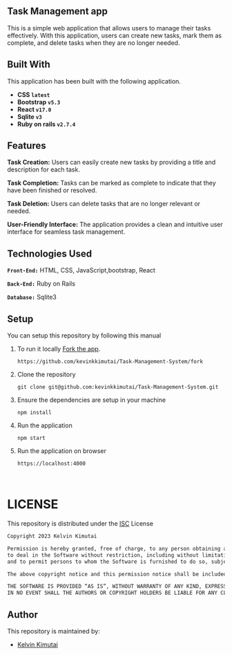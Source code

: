 

## Task Management app
This is a simple web application that allows users to manage their tasks effectively. With this application, users can create new tasks, mark them as complete, and delete tasks when they are no longer needed.


## Built With
This application has been built with the following application.

- **CSS `latest`**
- **Bootstrap `v5.3`**
- **React `v17.0`**
- **Sqlite `v3`**
- **Ruby on rails `v2.7.4`**

## Features
<b>Task Creation:</b> Users can easily create new tasks by providing a title and description for each task.

<b>Task Completion:</b> Tasks can be marked as complete to indicate that they have been finished or resolved.

<b>Task Deletion:</b> Users can delete tasks that are no longer relevant or needed.

<b>User-Friendly Interface:</b> The application provides a clean and intuitive user interface for seamless task management.

## Technologies Used
**`Front-End:`** HTML, CSS, JavaScript,bootstrap, React

**`Back-End:`** Ruby on Rails

**`Database:`** Sqlite3


## Setup
You can setup this repository by following this manual
1. To run it locally [Fork the app](https://github.com/kevinkkimutai/Task-Management-System/fork).  

    ```{shell}
   https://github.com/kevinkkimutai/Task-Management-System/fork
   ```
2. Clone the repository
    ```{shell}
   git clone git@github.com:kevinkkimutai/Task-Management-System.git
   ```
3. Ensure the dependencies are setup in your machine
    ```{shell}
   npm install
   ```
4. Run the application
    ```{shell}
    npm start
    ```
5. Run the application on browser
    ```{shell}
   https://localhost:4000
    ```

<br>

# LICENSE
This repository is distributed under the [ISC](https://choosealicense.com/licenses/isc/) License

```markdown
Copyright 2023 Kelvin Kimutai

Permission is hereby granted, free of charge, to any person obtaining a copy of this software and associated documentation files (the “Software”), 
to deal in the Software without restriction, including without limitation the rights to use, copy, modify, merge, publish, distribute, sublicense, and/or sell copies of the Software, 
and to permit persons to whom the Software is furnished to do so, subject to the following conditions:

The above copyright notice and this permission notice shall be included in all copies or substantial portions of the Software.

THE SOFTWARE IS PROVIDED “AS IS”, WITHOUT WARRANTY OF ANY KIND, EXPRESS OR IMPLIED, INCLUDING BUT NOT LIMITED TO THE WARRANTIES OF MERCHANTABILITY, FITNESS FOR A PARTICULAR PURPOSE AND NONINFRINGEMENT. 
IN NO EVENT SHALL THE AUTHORS OR COPYRIGHT HOLDERS BE LIABLE FOR ANY CLAIM, DAMAGES OR OTHER LIABILITY, WHETHER IN AN ACTION OF CONTRACT, TORT OR OTHERWISE, ARISING FROM, OUT OF OR IN CONNECTION WITH THE SOFTWARE OR THE USE OR OTHER DEALINGS IN THE SOFTWARE.
```

## Author
This repository is maintained by:

- [Kelvin Kimutai](https://www.github.com/kevinkkimutai) 